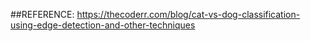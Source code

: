 ##REFERENCE: https://thecoderr.com/blog/cat-vs-dog-classification-using-edge-detection-and-other-techniques
